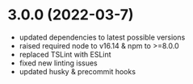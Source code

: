 <a name="3.0.0"></a>
# 3.0.0 (2022-03-7)
- updated dependencies to latest possible versions
- raised required node to v16.14 & npm to >=8.0.0
- replaced TSLint with ESLint
- fixed new linting issues
- updated husky & precommit hooks
